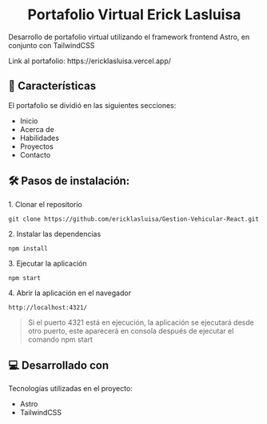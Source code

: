 <h1 align="center" id="title">Portafolio Virtual Erick Lasluisa</h1>

<p id="description">Desarrollo de portafolio virtual utilizando el framework frontend Astro, en conjunto con TailwindCSS</p>

<p>Link al portafolio: <a>https://ericklasluisa.vercel.app/</a></p>

<h2>🧐 Características</h2>

El portafolio se dividió en las siguientes secciones:

- Inicio
- Acerca de
- Habilidades
- Proyectos
- Contacto

<h2>🛠️ Pasos de instalación:</h2>

<p>1. Clonar el repositorio</p>

```
git clone https://github.com/ericklasluisa/Gestion-Vehicular-React.git
```

<p>2. Instalar las dependencias</p>

```
npm install
```

<p>3. Ejecutar la aplicación</p>

```
npm start
```

<p>4. Abrir la aplicación en el navegador</p>

```
http://localhost:4321/
```

> Si el puerto 4321 está en ejecución, la aplicación se ejecutará desde otro puerto, este aparecerá en consola después de ejecutar el comando npm start

<h2>💻 Desarrollado con</h2>

Tecnologías utilizadas en el proyecto:

- Astro
- TailwindCSS
